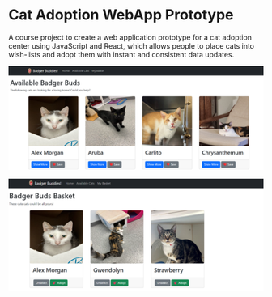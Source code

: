 # Cat Adoption WebApp Prototype
A course project to create a web application prototype for a cat adoption center using JavaScript and React, which allows people to place cats into wish-lists and adopt them with instant and consistent data updates.

![](_figures/step2.png)

![](_figures/step6.png)
